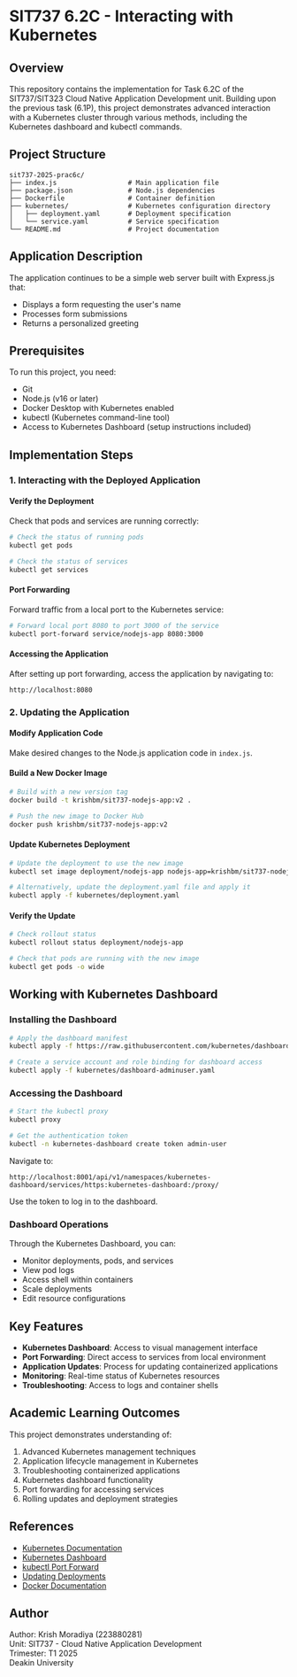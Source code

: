 # SIT737 6.2C - Interacting with Kubernetes

## Overview

This repository contains the implementation for Task 6.2C of the SIT737/SIT323 Cloud Native Application Development unit. Building upon the previous task (6.1P), this project demonstrates advanced interaction with a Kubernetes cluster through various methods, including the Kubernetes dashboard and kubectl commands.

## Project Structure

```
sit737-2025-prac6c/
├── index.js                  # Main application file
├── package.json              # Node.js dependencies
├── Dockerfile                # Container definition
├── kubernetes/               # Kubernetes configuration directory
│   ├── deployment.yaml       # Deployment specification
│   └── service.yaml          # Service specification
└── README.md                 # Project documentation
```

## Application Description

The application continues to be a simple web server built with Express.js that:
- Displays a form requesting the user's name
- Processes form submissions
- Returns a personalized greeting

## Prerequisites

To run this project, you need:
- Git
- Node.js (v16 or later)
- Docker Desktop with Kubernetes enabled
- kubectl (Kubernetes command-line tool)
- Access to Kubernetes Dashboard (setup instructions included)

## Implementation Steps

### 1. Interacting with the Deployed Application

#### Verify the Deployment

Check that pods and services are running correctly:

```bash
# Check the status of running pods
kubectl get pods

# Check the status of services
kubectl get services
```

#### Port Forwarding

Forward traffic from a local port to the Kubernetes service:

```bash
# Forward local port 8080 to port 3000 of the service
kubectl port-forward service/nodejs-app 8080:3000
```

#### Accessing the Application

After setting up port forwarding, access the application by navigating to:
```
http://localhost:8080
```

### 2. Updating the Application

#### Modify Application Code

Make desired changes to the Node.js application code in `index.js`.

#### Build a New Docker Image

```bash
# Build with a new version tag
docker build -t krishbm/sit737-nodejs-app:v2 .

# Push the new image to Docker Hub
docker push krishbm/sit737-nodejs-app:v2
```

#### Update Kubernetes Deployment

```bash
# Update the deployment to use the new image
kubectl set image deployment/nodejs-app nodejs-app=krishbm/sit737-nodejs-app:v2

# Alternatively, update the deployment.yaml file and apply it
kubectl apply -f kubernetes/deployment.yaml
```

#### Verify the Update

```bash
# Check rollout status
kubectl rollout status deployment/nodejs-app

# Check that pods are running with the new image
kubectl get pods -o wide
```

## Working with Kubernetes Dashboard

### Installing the Dashboard

```bash
# Apply the dashboard manifest
kubectl apply -f https://raw.githubusercontent.com/kubernetes/dashboard/v2.7.0/aio/deploy/recommended.yaml

# Create a service account and role binding for dashboard access
kubectl apply -f kubernetes/dashboard-adminuser.yaml
```

### Accessing the Dashboard

```bash
# Start the kubectl proxy
kubectl proxy

# Get the authentication token
kubectl -n kubernetes-dashboard create token admin-user
```

Navigate to:
```
http://localhost:8001/api/v1/namespaces/kubernetes-dashboard/services/https:kubernetes-dashboard:/proxy/
```

Use the token to log in to the dashboard.

### Dashboard Operations

Through the Kubernetes Dashboard, you can:
- Monitor deployments, pods, and services
- View pod logs
- Access shell within containers
- Scale deployments
- Edit resource configurations

## Key Features

- **Kubernetes Dashboard**: Access to visual management interface
- **Port Forwarding**: Direct access to services from local environment
- **Application Updates**: Process for updating containerized applications
- **Monitoring**: Real-time status of Kubernetes resources
- **Troubleshooting**: Access to logs and container shells

## Academic Learning Outcomes

This project demonstrates understanding of:
1. Advanced Kubernetes management techniques
2. Application lifecycle management in Kubernetes
3. Troubleshooting containerized applications
4. Kubernetes dashboard functionality
5. Port forwarding for accessing services
6. Rolling updates and deployment strategies

## References

- [Kubernetes Documentation](https://kubernetes.io/docs/home/)
- [Kubernetes Dashboard](https://kubernetes.io/docs/tasks/access-application-cluster/web-ui-dashboard/)
- [kubectl Port Forward](https://kubernetes.io/docs/tasks/access-application-cluster/port-forward-access-application-cluster/)
- [Updating Deployments](https://kubernetes.io/docs/concepts/workloads/controllers/deployment/#updating-a-deployment)
- [Docker Documentation](https://docs.docker.com/)

## Author

Author: Krish Moradiya (223880281)  
Unit: SIT737 - Cloud Native Application Development  
Trimester: T1 2025  
Deakin University
